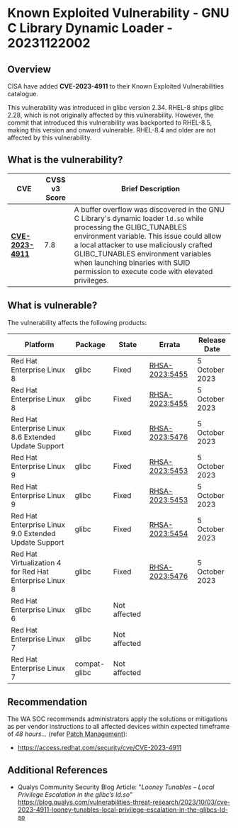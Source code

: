 # Known Exploited Vulnerability - GNU C Library Dynamic Loader - 20231122002

## Overview

CISA have added **CVE-2023-4911** to their Known Exploited Vulnerabilities catalogue.

This vulnerability was introduced in glibc version 2.34. RHEL-8 ships glibc 2.28, which is not originally affected by this vulnerability. However, the commit that introduced this vulnerability was backported to RHEL-8.5, making this version and onward vulnerable. RHEL-8.4 and older are not affected by this vulnerability.

## What is the vulnerability?

| CVE                                                                 | CVSS v3 Score | Brief Description                                                                                                                                                                                                                                                                                                                       |
| ------------------------------------------------------------------- | ------------- | --------------------------------------------------------------------------------------------------------------------------------------------------------------------------------------------------------------------------------------------------------------------------------------------------------------------------------------- |
| [**CVE-2023-4911**](https://nvd.nist.gov/vuln/detail/CVE-2023-4911) | 7.8           | A buffer overflow was discovered in the GNU C Library's dynamic loader `ld.so` while processing the GLIBC_TUNABLES environment variable. This issue could allow a local attacker to use maliciously crafted GLIBC_TUNABLES environment variables when launching binaries with SUID permission to execute code with elevated privileges. |

## What is vulnerable?

The vulnerability affects the following products:

| Platform                                                | Package      | State        | Errata                                                            | Release Date   |
| ------------------------------------------------------- | ------------ | ------------ | ----------------------------------------------------------------- | -------------- |
| Red Hat Enterprise Linux 8                              | glibc        | Fixed        | [RHSA-2023:5455](https://access.redhat.com/errata/RHSA-2023:5455) | 5 October 2023 |
| Red Hat Enterprise Linux 8                              | glibc        | Fixed        | [RHSA-2023:5455](https://access.redhat.com/errata/RHSA-2023:5455) | 5 October 2023 |
| Red Hat Enterprise Linux 8.6 Extended Update Support    | glibc        | Fixed        | [RHSA-2023:5476](https://access.redhat.com/errata/RHSA-2023:5476) | 5 October 2023 |
| Red Hat Enterprise Linux 9                              | glibc        | Fixed        | [RHSA-2023:5453](https://access.redhat.com/errata/RHSA-2023:5453) | 5 October 2023 |
| Red Hat Enterprise Linux 9                              | glibc        | Fixed        | [RHSA-2023:5453](https://access.redhat.com/errata/RHSA-2023:5453) | 5 October 2023 |
| Red Hat Enterprise Linux 9.0 Extended Update Support    | glibc        | Fixed        | [RHSA-2023:5454](https://access.redhat.com/errata/RHSA-2023:5454) | 5 October 2023 |
| Red Hat Virtualization 4 for Red Hat Enterprise Linux 8 | glibc        | Fixed        | [RHSA-2023:5476](https://access.redhat.com/errata/RHSA-2023:5476) | 5 October 2023 |
| Red Hat Enterprise Linux 6                              | glibc        | Not affected |                                                                   |                |
| Red Hat Enterprise Linux 7                              | glibc        | Not affected |                                                                   |                |
| Red Hat Enterprise Linux 7                              | compat-glibc | Not affected |                                                                   |                |

## Recommendation

The WA SOC recommends administrators apply the solutions or mitigations as per vendor instructions to all affected devices within expected timeframe of *48 hours...* (refer [Patch Management](../guidelines/patch-management.md)):

- <https://access.redhat.com/security/cve/CVE-2023-4911>

## Additional References

- Qualys Community Security Blog Article: "*Looney Tunables – Local Privilege Escalation in the glibc’s ld.so*" <https://blog.qualys.com/vulnerabilities-threat-research/2023/10/03/cve-2023-4911-looney-tunables-local-privilege-escalation-in-the-glibcs-ld-so>
